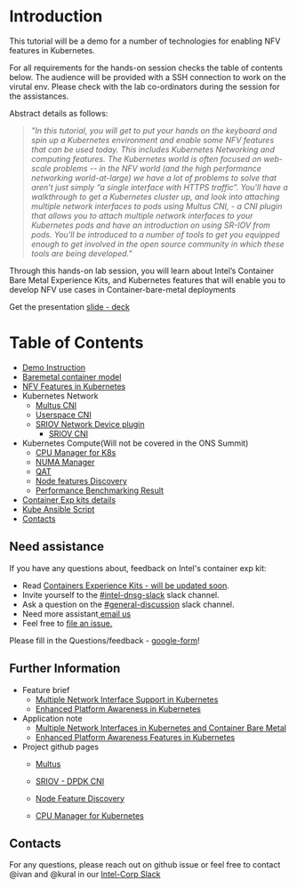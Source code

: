 # Introduction

This tutorial will be a demo for a number of technologies for enabling NFV features in Kubernetes. 

For all requirements for the hands-on session checks the table of contents below. The audience will be provided with a SSH connection to work on the virutal env. Please check with the lab co-ordinators during the session for the assistances.

Abstract details as follows:

> _*"In this tutorial, you will get to put your hands on the keyboard and spin up a Kubernetes environment and enable some NFV features that can be used today. This includes Kubernetes Networking and computing features.
The Kubernetes world is often focused on web-scale problems -- in the NFV world (and the high performance networking world-at-large) we have a lot of problems to solve that aren’t just simply “a single interface with HTTPS traffic”. You'll have a walkthrough to get a Kubernetes cluster up, and look into attaching multiple network interfaces to pods using Multus CNI, - a CNI plugin that allows you to attach multiple network interfaces to your Kubernetes pods and have an introduction on using SR-IOV from pods. You'll be introduced to a number of tools to get you equipped enough to get involved in the open source community in which these tools are being developed."*_

Through this hands-on lab session,  you will learn about Intel’s Container Bare Metal Experience Kits, and Kubernetes features that will enable you to develop NFV use cases in Container-bare-metal deployments

Get the presentation [slide - deck](https://www.slideshare.net/KuralamudhanRamakris/enabling-nfv-features-in-kubernetes-83923352)


Table of Contents
=================

   * [Demo Instruction](https://github.com/intel/container-experience-kits-demo-area/tree/master/workspace#demo-instruction)
   * [Baremetal container model](https://github.com/intel/container-experience-kits-demo-area/blob/master/docs/nfv-features-in-k8s/README.md#baremetal-container-model)
   * [NFV Features in Kubernetes](https://github.com/intel/container-experience-kits-demo-area/blob/master/docs/nfv-features-in-k8s/README.md#introduction)
   * Kubernetes Network
      * [Multus CNI](https://github.com/intel/container-experience-kits-demo-area/blob/master/docs/nfv-features-in-k8s/README.md#multus-cni)
      * [Userspace CNI](https://github.com/intel/container-experience-kits-demo-area/blob/master/docs/nfv-features-in-k8s/README.md#Userspace-cni)
      * [SRIOV Network Device plugin](https://github.com/intel/container-experience-kits-demo-area/blob/master/docs/nfv-features-in-k8s/README.md#sriov-cni)
        * [SRIOV CNI](https://github.com/intel/container-experience-kits-demo-area/blob/master/docs/nfv-features-in-k8s/README.md#sriov-cni)
   * Kubernetes Compute(Will not be covered in the ONS Summit)
      * [CPU Manager for K8s](https://github.com/intel/container-experience-kits-demo-area/blob/master/docs/nfv-features-in-k8s/README.md#cmk)
      * [NUMA Manager](https://github.com/intel/container-experience-kits-demo-area/blob/master/docs/nfv-features-in-k8s/README.md#cmk)
      * [QAT](https://github.com/intel/container-experience-kits-demo-area/blob/master/docs/nfv-features-in-k8s/README.md#cmk)
      * [Node features Discovery](https://github.com/intel/container-experience-kits-demo-area/blob/master/docs/nfv-features-in-k8s/README.md#node-feature-discovery)
      * [Performance Benchmarking Result](https://github.com/intel/container-experience-kits-demo-area/blob/master/docs/nfv-features-in-k8s/README.md#performance-figures)
   * [Container Exp kits details](https://github.com/intel/container-experience-kits-demo-area/blob/master/docs/exp-kits/README.md#introduction)
   * [Kube Ansible Script](https://github.com/intel/container-experience-kits-demo-area/blob/master/software/README.md#introduction)
   * [Contacts](#contacts)

## <a name="help"></a>Need assistance

If you have any questions about, feedback on Intel's container exp kit:

- Read [Containers Experience Kits - will be updated soon](https://networkbuilders.intel.com/network-technologies/container-experience-kits).
- Invite yourself to the <a href="https://intel-corp.herokuapp.com/" target="_blank"> #intel-dnsg-slack</a> slack channel.
- Ask a question on the <a href="https://intel-corp-team.slack.com/messages/C4C5RSEER"> #general-discussion</a> slack channel.
- Need more assistant<a href="mailto:kuralamudhan.ramakrishnan@intel.com"> email us</a>
- Feel free to <a href="https://github.com/intel/container-experience-kits-demo-area/issues/new">file an issue.</a>

Please fill in the Questions/feedback -  [google-form](https://goo.gl/forms/iMAvaq8wDY33azlh1)!

## Further Information

* Feature brief
    * [Multiple Network Interface Support in Kubernetes ](https://builders.intel.com/docs/networkbuilders/multiple-network-interfaces-support-in-kubernetes-feature-brief.pdf)
    * [Enhanced Platform Awareness in Kubernetes](https://builders.intel.com/docs/networkbuilders/enhanced-platform-awareness-feature-brief.pdf)
* Application note
    * [Multiple Network Interfaces in Kubernetes and Container Bare Metal ](https://builders.intel.com/docs/networkbuilders/multiple-network-interfaces-in-kubernetes-application-note.pdf)
    * [Enhanced Platform Awareness Features in Kubernetes ](https://builders.intel.com/docs/networkbuilders/enhanced-platform-awareness-in-kubernetes-application-note.pdf)
* Project github pages
    * [Multus](https://github.com/Intel-Corp/multus-cni)
    
    * [SRIOV - DPDK CNI](https://github.com/Intel-Corp/sriov-cni)
    * [Node Feature Discovery](https://github.com/kubernetes-incubator/node-feature-discovery)
    * [CPU Manager for Kubernetes](https://github.com/Intel-Corp/CPU-Manager-for-Kubernetes)

## Contacts
For any questions, please reach out on github issue or feel free to contact @ivan and @kural in our [Intel-Corp Slack](https://intel-corp.herokuapp.com/)

